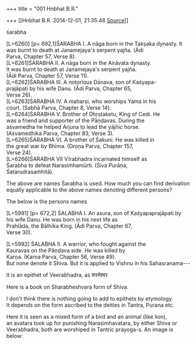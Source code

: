 +++
title = "001 Hnbhat B.R."

+++
[[Hnbhat B.R.	2014-12-01, 21:35:48 [Source](https://groups.google.com/g/samskrita/c/hv9lz-eMBdM)]]



śarabha  
  
\[L=6260\] \[p= 692,1\]ŚARABHA I. A nāga born in the Takṣaka dynasty. It  
was burnt to death at Janamejaya's serpent yajña. (Ādi  
Parva, Chapter 57, Verse 8).  
\[L=6261\]ŚARABHA II. A nāga born in the Airāvata dynasty.  
It was burnt to death at Janamejaya's serpent yajña.  
(Ādi Parva, Chapter 57, Verse 11).  
\[L=6262\]ŚARABHA III. A notorious Dānava, son of Kaśyapa-  
prajāpati by his wife Danu. (Ādi Parva, Chapter 65,  
Verse 26).  
\[L=6263\]ŚARABHA IV. A maharṣi, who worships Yama in his  
court. (Sabhā Parva, Chapter 8, Verse 14).  
\[L=6264\]ŚARABHA V. Brother of Dhṛṣṭaketu, King of Cedi. He  
was a friend and supporter of the Pāṇḍavas. During the  
aśvamedha he helped Arjuna to lead the yājñic horse.  
(Aśvamedhika Parva, Chapter 83, Verse 3).  
\[L=6265\]ŚARABHA VI. A brother of Śakuni. He was killed in  
the great war by Bhīma. (Droṇa Parva, Chapter 157,  
Verse 24).  
\[L=6266\]ŚARABHA VII Vīrabhadra incarnated himself as  
Śarabha to defeat Narasiṁhamūrti. (Śiva Purāṇa,  
Śatarudrasaṁhitā).  
  
The above are names Śarabha is used. How much you can find derivation  
equally applicable to the above names denoting different persons?  
  
The below is the persons names  
  
  
\[L=5991\] \[p= 672,2\] ŚALABHA I. An asura, son of Kaśyapaprajāpati by  
his wife Danu. He was born in his next life as  
Prahlāda, the Bālhīka King. (Ādi Parva, Chapter 67,  
Verse 30).  
  
\[L=5992\] ŚALABHA II. A warrior, who fought against the  
Kauravas on the Pāṇḍava side. He was killed by  
Karṇa. (Karṇa Parva, Chapter 56, Verse 49).  
But none denote it Shiva. But it is applied to Vishnu in his Sahasranama---  
  
It is an epithet of Veerabhadra, as शरभेश्वर  
  
Here is a book on Sharabheshvara form of Shiva.  
  
I don't think there is nothing going to add to epithets by etymology.  
It depends on the form ascribed to the deities in Tantra, Purana etc.  
  
Here it is seen as a mixed form of a bird and an animal (like lion),  
an avatara took up for punishing Narasimhavatara, by either Shiva or  
Veerabhadra, both are worshiped in Tantric prayoga-s. An image is  
below:  

